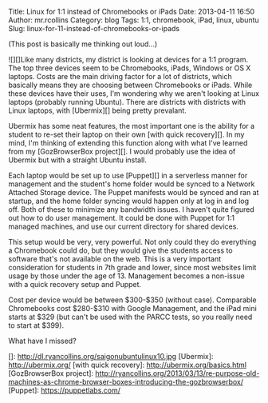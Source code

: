 Title: Linux for 1:1 instead of Chromebooks or iPads
Date: 2013-04-11 16:50
Author: mr.rcollins
Category: blog
Tags: 1:1, chromebook, iPad, linux, ubuntu
Slug: linux-for-11-instead-of-chromebooks-or-ipads

(This post is basically me thinking out loud...)

![][]Like many districts, my district is looking at devices for a 1:1
program. The top three devices seem to be Chromebooks, iPads, Windows or
OS X laptops. Costs are the main driving factor for a lot of districts,
which basically means they are choosing between Chromebooks or iPads.
While these devices have their uses, I'm wondering why we aren't looking
at Linux laptops (probably running Ubuntu). There are districts with
districts with Linux laptops, with [Ubermix][] being pretty prevalant.

Ubermix has some neat features, the most important one is the ability
for a student to re-set their laptop on their own [with quick
recovery][]. In my mind, I'm thinking of extending this function along
with what I've learned from my [GozBrowserBox project][]. I would
probably use the idea of Ubermix but with a straight Ubuntu install.

Each laptop would be set up to use [Puppet][] in a serverless manner for
management and the student's home folder would be synced to a Network
Attached Storage device. The Puppet manifests would be synced and ran at
startup, and the home folder syncing would happen only at log in and log
off. Both of these to minimize any bandwidth issues. I haven't quite
figured out how to do user management. It could be done with Puppet for
1:1 managed machines, and use our current directory for shared devices.

This setup would be very, very powerful. Not only could they do
everything a Chromebook could do, but they would give the students
access to software that's not available on the web. This is a very
important consideration for students in 7th grade and lower, since most
websites limit usage by those under the age of 13. Management becomes a
non-issue with a quick recovery setup and Puppet.

Cost per device would be between \$300-\$350 (without case). Comparable
Chromebooks cost \$280-\$310 with Google Management, and the iPad mini
starts at \$329 (but can't be used with the PARCC tests, so you really
need to start at \$399).

What have I missed?

  []: http://dl.ryancollins.org/saigonubuntulinux10.jpg
  [Ubermix]: http://ubermix.org/
  [with quick recovery]: http://ubermix.org/basics.html
  [GozBrowserBox project]: http://ryancollins.org/2013/03/13/re-purpose-old-machines-as-chrome-browser-boxes-introducing-the-gozbrowserbox/
  [Puppet]: https://puppetlabs.com/
